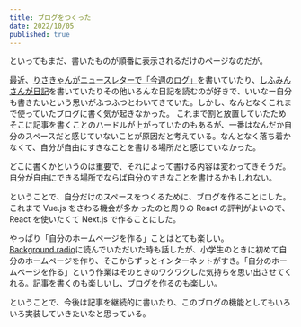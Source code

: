 ```yaml
---
title: ブログをつくった
date: 2022/10/05
published: true
---
```


といってもまだ、書いたものが順番に表示されるだけのページなのだが。

最近、[りさきゃんがニュースレターで「今週のログ」](https://buttondown.email/risacan/archive/)を書いていたり、[しふみんさんが日記](https://shifumin.hatenadiary.com/)を書いていたりその他いろんな日記を読むのが好きで、いいなー自分も書きたいという思いがふつふつとわいてきていた。しかし、なんとなくこれまで使っていたブログに書く気が起きなかった。
これまで割と放置していたためそこに記事を書くことのハードルが上がっていたのもあるが、一番はなんだか自分のスペースだと感じていないことが原因だと考えている。なんとなく落ち着かなくて、自分が自由にすきなことを書ける場所だと感じていなかった。

どこに書くかというのは重要で、それによって書ける内容は変わってきそうだ。自分が自由にできる場所でならば自分のすきなことを書けるかもしれない。

ということで、自分だけのスペースをつくるために、ブログを作ることにした。これまで Vue.js をさわる機会が多かったのと周りの React の評判がよいので、React を使いたくて Next.js で作ることにした。

やっぱり「自分のホームページを作る」ことはとても楽しい。[Background.radio](https://background.radio/7position/Background-radio-beb90dd6ae434da18447cc90dd7fe758)に読んでいただいた時も話したが、小学生のときに初めて自分のホームページを作り、そこからずっとインターネットがすき。「自分のホームページを作る」という作業はそのときのワクワクした気持ちを思い出させてくれる。記事を書くのも楽しいし、ブログを作るのも楽しい。

ということで、今後は記事を継続的に書いたり、このブログの機能としてもいろいろ実装していきたいなと思っている。
